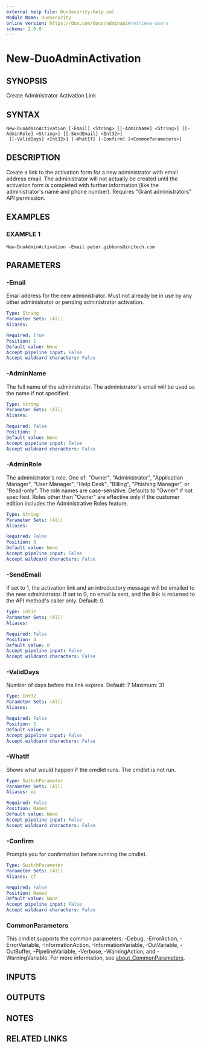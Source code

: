 ```yaml
---
external help file: DuoSecurity-help.xml
Module Name: DuoSecurity
online version: https://duo.com/docs/adminapi#retrieve-users
schema: 2.0.0
---
```


# New-DuoAdminActivation

## SYNOPSIS
Create Administrator Activation Link

## SYNTAX

```
New-DuoAdminActivation [-Email] <String> [[-AdminName] <String>] [[-AdminRole] <String>] [[-SendEmail] <Int32>]
 [[-ValidDays] <Int32>] [-WhatIf] [-Confirm] [<CommonParameters>]
```

## DESCRIPTION
Create a link to the activation form for a new administrator with email address email.
The administrator will not actually be created until the activation form is completed with further information (like the administrator's name and phone number).
Requires "Grant administrators" API permission.

## EXAMPLES

### EXAMPLE 1
```
New-DuoAdminActivation -Email peter.gibbons@initech.com
```

## PARAMETERS

### -Email
Email address for the new administrator.
Must not already be in use by any other administrator or pending administrator activation.

```yaml
Type: String
Parameter Sets: (All)
Aliases:

Required: True
Position: 1
Default value: None
Accept pipeline input: False
Accept wildcard characters: False
```

### -AdminName
The full name of the administrator.
The administrator's email will be used as the name if not specified.

```yaml
Type: String
Parameter Sets: (All)
Aliases:

Required: False
Position: 2
Default value: None
Accept pipeline input: False
Accept wildcard characters: False
```

### -AdminRole
The administrator's role.
One of: "Owner", "Administrator", "Application Manager", "User Manager", "Help Desk", "Billing", "Phishing Manager", or "Read-only".
The role names are case-sensitive.
Defaults to "Owner" if not specified.
Roles other than "Owner" are effective only if the customer edition includes the Administrative Roles feature.

```yaml
Type: String
Parameter Sets: (All)
Aliases:

Required: False
Position: 3
Default value: None
Accept pipeline input: False
Accept wildcard characters: False
```

### -SendEmail
If set to 1, the activation link and an introductory message will be emailed to the new administrator.
If set to 0, no email is sent, and the link is returned to the API method's caller only.
Default: 0.

```yaml
Type: Int32
Parameter Sets: (All)
Aliases:

Required: False
Position: 4
Default value: 0
Accept pipeline input: False
Accept wildcard characters: False
```

### -ValidDays
Number of days before the link expires.
Default: 7 Maximum: 31

```yaml
Type: Int32
Parameter Sets: (All)
Aliases:

Required: False
Position: 5
Default value: 0
Accept pipeline input: False
Accept wildcard characters: False
```

### -WhatIf
Shows what would happen if the cmdlet runs.
The cmdlet is not run.

```yaml
Type: SwitchParameter
Parameter Sets: (All)
Aliases: wi

Required: False
Position: Named
Default value: None
Accept pipeline input: False
Accept wildcard characters: False
```

### -Confirm
Prompts you for confirmation before running the cmdlet.

```yaml
Type: SwitchParameter
Parameter Sets: (All)
Aliases: cf

Required: False
Position: Named
Default value: None
Accept pipeline input: False
Accept wildcard characters: False
```

### CommonParameters
This cmdlet supports the common parameters: -Debug, -ErrorAction, -ErrorVariable, -InformationAction, -InformationVariable, -OutVariable, -OutBuffer, -PipelineVariable, -Verbose, -WarningAction, and -WarningVariable. For more information, see [about_CommonParameters](http://go.microsoft.com/fwlink/?LinkID=113216).

## INPUTS

## OUTPUTS

## NOTES

## RELATED LINKS

